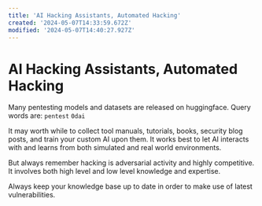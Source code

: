 ```yaml
---
title: 'AI Hacking Assistants, Automated Hacking'
created: '2024-05-07T14:33:59.672Z'
modified: '2024-05-07T14:40:27.927Z'
---
```


# AI Hacking Assistants, Automated Hacking

Many pentesting models and datasets are released on huggingface. Query words are: `pentest` `0dai`

It may worth while to collect tool manuals, tutorials, books, security blog posts, and train your custom AI upon them. It works best to let AI interacts with and learns from both simulated and real world environments.

But always remember hacking is adversarial activity and highly competitive. It involves both high level and low level knowledge and expertise.

Always keep your knowledge base up to date in order to make use of latest vulnerabilities.
